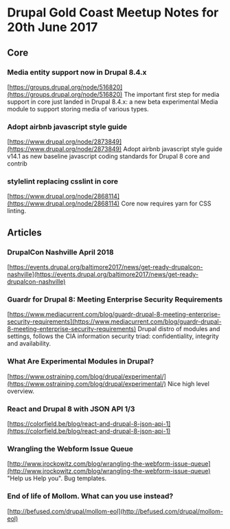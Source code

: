 # Drupal Gold Coast Meetup Notes for 20th June 2017

## Core

### Media entity support now in Drupal 8.4.x
[https://groups.drupal.org/node/516820](https://groups.drupal.org/node/516820) The important first step for media support in core just landed in Drupal 8.4.x: a new beta experimental Media module to support storing media of various types.

### Adopt airbnb javascript style guide
[https://www.drupal.org/node/2873849](https://www.drupal.org/node/2873849) Adopt airbnb javascript style guide v14.1 as new baseline javascript coding standards for Drupal 8 core and contrib

### stylelint replacing csslint in core
[https://www.drupal.org/node/2868114](https://www.drupal.org/node/2868114) Core now requires yarn for CSS linting.

## Articles

### DrupalCon Nashville April 2018
[https://events.drupal.org/baltimore2017/news/get-ready-drupalcon-nashville](https://events.drupal.org/baltimore2017/news/get-ready-drupalcon-nashville)

### Guardr for Drupal 8: Meeting Enterprise Security Requirements
[https://www.mediacurrent.com/blog/guardr-drupal-8-meeting-enterprise-security-requirements](https://www.mediacurrent.com/blog/guardr-drupal-8-meeting-enterprise-security-requirements) Drupal distro of modules and settings, follows the CIA information security triad: confidentiality, integrity and availability.

### What Are Experimental Modules in Drupal?
[https://www.ostraining.com/blog/drupal/experimental/](https://www.ostraining.com/blog/drupal/experimental/) Nice high level overview.

### React and Drupal 8 with JSON API 1/3
[https://colorfield.be/blog/react-and-drupal-8-json-api-1](https://colorfield.be/blog/react-and-drupal-8-json-api-1)

### Wrangling the Webform Issue Queue
[http://www.jrockowitz.com/blog/wrangling-the-webform-issue-queue](http://www.jrockowitz.com/blog/wrangling-the-webform-issue-queue) "Help us Help you". Bug templates.

### End of life of Mollom. What can you use instead?
[http://befused.com/drupal/mollom-eol](http://befused.com/drupal/mollom-eol)

